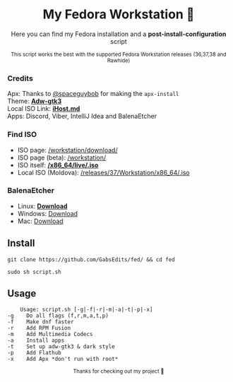 <div align="center">
  
  # My Fedora Workstation 🎋
Here you can find my Fedora installation and a **post-install-configuration** script

<sup>This script works the best with the supported Fedora Workstation releases (36,37,38 and Rawhide)</sup>
  </div>
  
### Credits
Apx: Thanks to [@spaceguybob](https://github.com/spaceguybob/) for making the `apx-install`
<br>Theme: [**Adw-gtk3**](https://github.com/lassekongo83/adw-gtk3)
<br> Local ISO Link: [**iHost.md**](https://mirror.ihost.md/)
<br>Apps: Discord, Viber, IntelliJ Idea and BalenaEtcher</br>
### Find ISO
* ISO page: [/workstation/download/](https://getfedora.org/en/workstation/download/)
* ISO page (beta): [/workstation/](https://stg.fedoraproject.org/workstation/)
* ISO itself: [**/x86_64/live/.iso**](https://download.fedoraproject.org/pub/fedora/linux/releases/37/Workstation/x86_64/iso/Fedora-Workstation-Live-x86_64-37-1.7.iso)
* Local ISO (Moldova): [/releases/37/Workstation/x86_64/.iso](https://mirror.ihost.md/fedora/releases/37/Workstation/x86_64/iso/Fedora-Workstation-Live-x86_64-37-1.7.iso)
### BalenaEtcher 
* Linux: [**Download**](https://github.com/balena-io/etcher/releases/download/v1.18.4/balenaEtcher-1.18.4-x64.AppImage)
* Windows: [Download](https://github.com/balena-io/etcher/releases/download/v1.18.4/balenaEtcher-Setup-1.18.4.exe)
* Mac: [Download](https://github.com/balena-io/etcher/releases/download/v1.18.4/balenaEtcher-1.18.4.dmg)

## Install
```
git clone https://github.com/GabsEdits/fed/ && cd fed
```
```
sudo sh script.sh
```
## Usage
```
    Usage: script.sh [-g|-f|-r|-m|-a|-t|-p|-x]
-g    Do all flags (f,r,m,a,t,p)
-f    Make dnf faster
-r    Add RPM Fusion
-m    Add Multimedia Codecs
-a    Install apps
-t    Set up adw-gtk3 & dark style
-p    Add Flathub
-x    Add Apx *don't run with root*
```

<div align="center">
  <sup> Thanks for checking out my project 👋</sup>
